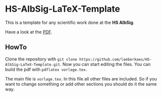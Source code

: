 # HS-AlbSig-LaTeX-Template
This is a template for any scientific work done at the **HS AlbSig**.

Have a look at the [PDF](https://raw.githubusercontent.com/laeberkaes/HS-AlbSig-LaTeX-Template/master/vorlage.pdf).

## HowTo
Clone the repository with `git clone https://github.com/laeberkaes/HS-AlbSig-LaTeX-Template.git`. Now you can start editing the files. You can build the pdf with `pdflatex vorlage.tex`.

The main file is `vorlage.tex`. In this file all other files are included. So if you want to change something or add other sections you should do it the same way.
